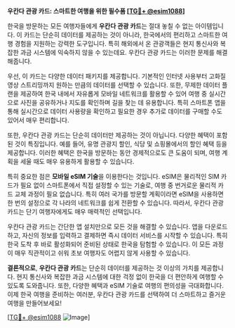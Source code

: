 **우칸다 관광 카드: 스마트한 여행을 위한 필수품 [[TG💪+ @esim1088](https://t.me/s/esim1088)]**

한국을 방문하는 모든 여행자들에게 **우칸다 관광 카드**는 절대 놓칠 수 없는 아이템입니다. 이 카드는 단순히 데이터를 제공하는 것이 아니라, 한국에서의 편리하고 스마트한 여행 경험을 지원하는 강력한 도구입니다. 특히 해외에서 온 관광객들은 현지 통신사와 복잡한 과금 시스템에 익숙하지 않을 수 있는데요. 우칸다 관광 카드는 이러한 문제를 해결해줍니다.

우선, 이 카드는 다양한 데이터 패키지를 제공합니다. 기본적인 인터넷 사용부터 고화질 영상 스트리밍까지 원하는 만큼의 데이터를 선택할 수 있습니다. 또한, 무제한 데이터 플랜을 제공하여 한국 내에서 자유롭게 모바일 네트워크를 활용할 수 있어 여행 중 실시간으로 사진을 공유하거나 지도를 확인하며 길을 찾는 데 유용합니다. 특히 스마트폰 앱을 통해 실시간으로 데이터 사용량을 확인하고 필요한 경우 추가로 데이터를 구매할 수도 있어서 매우 편리합니다.

또한, 우칸다 관광 카드는 단순히 데이터만 제공하는 것이 아닙니다. 다양한 혜택이 포함된 것이 특징입니다. 예를 들어, 유명 관광지 할인, 식당 및 쇼핑몰에서의 할인 혜택 등을 제공합니다. 이러한 혜택은 한국을 방문하는 동안 경제적으로도 큰 도움이 되며, 여행 계획을 세울 때도 매우 유용하게 활용할 수 있습니다.

특히 중요한 점은 **모바일 eSIM 기술**을 이용한다는 것입니다. eSIM은 물리적인 SIM 카드가 필요 없이 스마트폰에서 직접 설정할 수 있는 기술로, 여행 중 번거로운 물리적 카드 교체 과정이 필요 없습니다. 특히 여러 국가를 방문할 계획이라면 eSIM을 사용하면 한 번의 설정으로 각 나라의 네트워크를 쉽게 전환할 수 있습니다. 따라서, 우칸다 관광 카드는 단기 여행자에게도 매우 매력적인 선택입니다.

우칸다 관광 카드는 간단한 앱 설치만으로 모든 것을 해결할 수 있습니다. 앱을 다운로드하고, 자신의 정보를 입력하고 결제하면 즉시 데이터 서비스를 시작할 수 있습니다. 특히 한국 도착 후 바로 활성화되어 준비된 상태로 한국을 탐험할 수 있습니다. 이 모든 과정이 매우 직관적이고 쉬워 초보 여행자도 어렵지 않게 사용할 수 있습니다.

**결론적으로**, **우칸다 관광 카드**는 단순히 데이터를 제공하는 것 이상의 가치를 제공합니다. 현지 통신사와 복잡한 과금 시스템에 대한 걱정 없이 한국을 더 편안하게 여행할 수 있도록 도와줍니다. 또한, 다양한 혜택과 eSIM 기술로 여행의 편의성을 극대화합니다. 이제 한국 여행을 준비하는 여러분, 우칸다 관광 카드를 선택하여 더 스마트하고 즐거운 여행을 만들어보세요!

[[TG💪+ @esim1088](https://t.me/s/esim1088) ![Image](https://i.postimg.cc/Y0z9fWf4/image.png)]